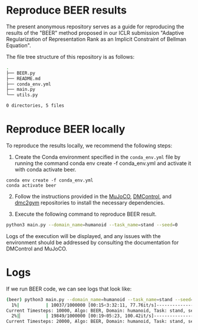 
# Reproduce BEER results

The present anonymous repository serves as a guide for reproducing the results of the "BEER" method proposed in our ICLR submission "Adaptive Regularization of Representation Rank as an Implicit Constraint of Bellman Equation". 

The file tree structure of this repository is as follows:

```bash
.
├── BEER.py
├── README.md
├── conda_env.yml
├── main.py
└── utils.py

0 directories, 5 files

```


# Reproduce BEER locally

To reproduce the results locally, we recommend the following steps:

1. Create the Conda environment specified in the `conda_env.yml` file by running the command conda env create -f conda_env.yml and activate it with conda activate beer.

```
conda env create -f conda_env.yml
conda activate beer
```

2. Follow the instructions provided in the [MuJoCO](https://github.com/openai/mujoco-py), [DMControl](https://github.com/deepmind/dm_control), and [dmc2gym](https://github.com/denisyarats/dmc2gym) repositories to install the necessary dependencies.

3. Execute the following command to reproduce BEER result. 

```bash
python3 main.py --domain_name=humanoid --task_name=stand --seed=0
```


Logs of the execution will be displayed, and any issues with the environment should be addressed by consulting the documentation for DMControl and MuJoCO.



# Logs

If we run BEER code, we can see logs that look like:


```bash
(beer) python3 main.py --domain_name=humanoid --task_name=stand --seed=0
  1%|          | 10037/1000000 [00:15<3:32:11, 77.76it/s]---------------------------------------
Current Timesteps: 10000, Algo: BEER, Domain: humanoid, Task: stand, seed: 0, Evaluation over 10 episodes: 5.235
  2%|▏         | 19849/1000000 [00:19<05:23, 100.42it/s]---------------------------------------
Current Timesteps: 20000, Algo: BEER, Domain: humanoid, Task: stand, seed: 0, Evaluation over 10 episodes: 5.235
```
